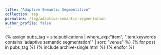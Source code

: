 ```yaml
---
title: "Adaptive Semantic Segmentation"
collection: tag
permalink: /tag/adaptive-semantic-segmentation
author_profile: false
---
```

{% assign pubs_tag = site.publications | where_exp:"item", "item.keywords contains 'adaptive semantic segmentation'" | sort: "venue" %}
{% for post in pubs_tag %}
  {% include archive-single.html %}
{% endfor %}